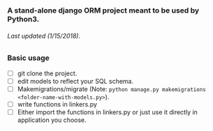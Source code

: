 ### A stand-alone django ORM project meant to be used by Python3.
###### Last updated (1/15/2018).

### Basic usage
- [ ] git clone the project.
- [ ] edit models to reflect your SQL schema.
- [ ] Makemigrations/migrate (Note: `python manage.py makemigrations <folder-name-with-models.py>`).
- [ ] write functions in linkers.py
- [ ] Either import the functions in linkers.py or just use it directly in application you choose.
